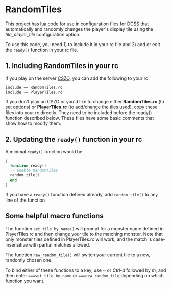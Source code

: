 RandomTiles
===========

This project has lua code for use in configuration files for
[DCSS](http://crawl.develz.org/wordpress/) that automatically and randomly
changes the player's display tile using the *tile_player_tile* configuration
option.

To use this code, you need 1) to include it in your rc file and 2) add or edit
the `ready()` function in your rc file.

## 1. Including RandomTiles in your rc

If you play on the server [CSZO](http://crawl.s-z.org/), you can add the
following to your rc

```
include += RandomTiles.rc
include += PlayerTiles.rc
```

If you don't play on CSZO or you'd like to change either **RandomTiles.rc** (to
set options) or **PlayerTiles.rc** (to add/change the tiles used), copy these
files into your rc directly. They need to be included before the ready()
function described below. These files have some basic comments that show how to
modify them.

## 2. Updating the `ready()` function in your rc

A minimal `ready()` function would be

```lua
{
  function ready()
  -- Enable RandomTiles
  random_tile()
  end
}
```

If you have a `ready()` function defined already, add `random_tile()` to any line
of the function

## Some helpful macro functions

The function `set_tile_by_name()` will prompt for a monster name defined in
PlayerTiles.rc and then change your tile to the matching monster. Note that
only monster tiles defined in PlayerTiles.rc will work, and the match is
case-insensitive with partial matches allowed.

The function `new_random_tile()` will switch your current tile to a new, randomly
chosen one.

To bind either of these functions to a key, use *~* or *Ctrl-d* followed by
*m*, and then enter `===set_tile_by_name` or `===new_random_tile` depending on
which function you want.
   